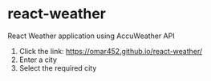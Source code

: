 # react-weather
React Weather application using AccuWeather API
1. Click the link: https://omar452.github.io/react-weather/
2. Enter a city
3. Select the required city
